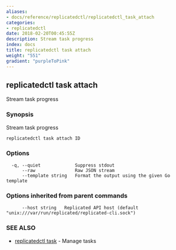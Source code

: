 ```yaml
---
aliases:
- docs/reference/replicatedctl/replicatedctl_task_attach
categories:
- replicatedctl
date: 2018-02-20T00:45:55Z
description: Stream task progress
index: docs
title: replicatedctl task attach
weight: "551"
gradient: "purpleToPink"
---
```


## replicatedctl task attach

Stream task progress

### Synopsis


Stream task progress

```
replicatedctl task attach ID
```

### Options

```
  -q, --quiet             Suppress stdout
      --raw               Raw JSON stream
      --template string   Format the output using the given Go template
```

### Options inherited from parent commands

```
      --host string   Replicated API host (default "unix:///var/run/replicated/replicated-cli.sock")
```

### SEE ALSO
* [replicatedctl task](/api/replicatedctl/replicatedctl_task/)	 - Manage tasks


